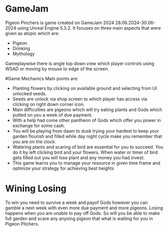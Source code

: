 # GameJam
Pigeon Pinchers is game created on GameJam 2024 28.06.2024-30.06-2024 using Unreal Engine 5.3.2. It focuses on three main aspects that were given as atopic which are:
- Pigeon
- Drinking
- Mythology

Gameplaywise there is angle top down view which player controls using WSAD or moving by mouse to edge of the screen.

#Game Mechanics
Main points are:
- Planting flowers by clicking on available ground and selecting from UI unlocked seeds.
- Seeds are unlock via shop screen to which player has access via clicking on right down corner icon.
- Main difficulties are pigeons which will try eating plants and Gods which putted on you a week of due payment.
- With a help had come other pantheon of Gods which offer you power in exchange for some cash.
- You will be playing from dawn to dusk trying your hardest to keep your garden flourish and filled while day night cycle make you remember that you are on the clock.
- Watering plants and scaring of bird are essential for you to succeed. You do it by left clicking bird and your flowers. When water or timer of bird gets filled out you will lose plant and any money you had invest.
- This game learns you to manage your resource in given time frame and optimize your strategy for achieving best heights
# Wining Losing
To win you need to survive a week and payof Gods however you can gamble a next week with even more due payment and more pigeons.
Losing happens when you are unable to pay off Gods. So will you be able to make full garden and scare any anyoing pigeon that what is waiting for you in Pigeon Pitchers.
